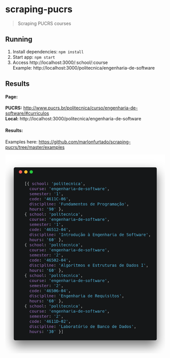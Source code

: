 # scraping-pucrs
> Scraping PUCRS courses

## Running

1. Install dependencies: `npm install`
2. Start app: `npm start`
3. Access http://localhost:3000/:school/:course  
   Example: http://localhost:3000/politecnica/engenharia-de-software  


## Results

#### Page:
**PUCRS:** http://www.pucrs.br/politecnica/curso/engenharia-de-software/#curriculos  
**Local:** http://localhost:3000/politecnica/engenharia-de-software


#### Results:  
Examples here: https://github.com/marlonfurtado/scraping-pucrs/tree/master/examples  

  
![engenharia-de-software](examples/engenharia-de-software.png)
